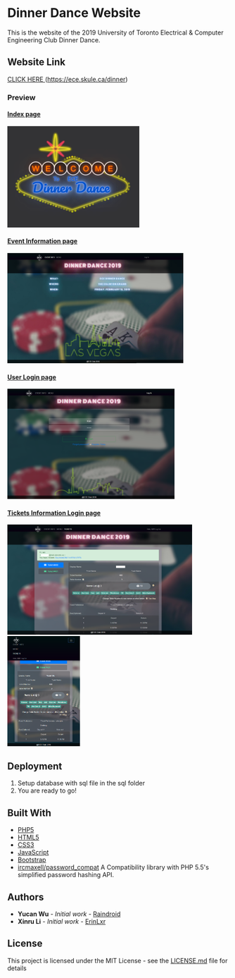 # Dinner Dance Website

This is the website of the 2019 University of Toronto Electrical & Computer Engineering Club Dinner Dance. 

## Website Link

<a href="https://ece.skule.ca/dinner"> CLICK HERE </a> (https://ece.skule.ca/dinner)


### Preview

#### <a href="https://ece.skule.ca/dinner"> Index page </a>
<img src="preview/index.png" alt="index page of the website" width="300" height="230"/>

#### <a href="https://ece.skule.ca/dinner/page_eventinfo.php"> Event Information page </a>
<img src="preview/event.png" alt="event page of the website" width="400" height="250"/>

#### <a href="https://ece.skule.ca/dinner/page_login.php"> User Login page </a>
<img src="preview/login.png" alt="login page of the website" width="380" height="250"/>

#### <a href="https://ece.skule.ca/dinner/page_info.php"> Tickets Information Login page </a>
<img src="preview/tickets.png" alt="login page of the website" width="420" height="250"/>
<img src="preview/tickets-phone.png" alt="login page of the website" width="165" height="250"/>

## Deployment

1. Setup database with sql file in the sql folder
2. You are ready to go!

## Built With

* [PHP5](https://www.php.net/manual/en/function.phpversion.php)
* [HTML5](https://developer.mozilla.org/en-US/docs/Web/Guide/HTML/HTML5)
* [CSS3](https://developer.mozilla.org/en-US/docs/Web/CSS/CSS3)
* [JavaScript](https://developer.mozilla.org/en-US/docs/Web/JavaScript)
* [Bootstrap](https://getbootstrap.com/)
* [ircmaxell/password_compat](https://github.com/ircmaxell/password_compat) A Compatibility library with PHP 5.5's simplified password hashing API.

## Authors

* **Yucan Wu** - *Initial work* - [Raindroid](https://github.com/raindroid)
* **Xinru Li** - *Initial work* - [ErinLxr](https://github.com/ErinLxr)


## License

This project is licensed under the MIT License - see the [LICENSE.md](LICENSE.md) file for details
